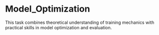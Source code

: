 # Model_Optimization
This task combines theoretical understanding of training mechanics with practical skills in model optimization and evaluation.
